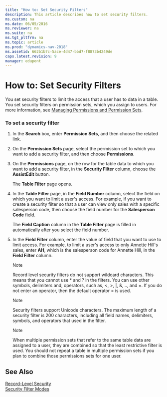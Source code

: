```yaml
---
title: "How to: Set Security Filters"
description: This article describes how to set security filters. 
ms.custom: na
ms.date: 06/05/2016
ms.reviewer: na
ms.suite: na
ms.tgt_pltfrm: na
ms.topic: article
ms.prod: "dynamics-nav-2018"
ms.assetid: 662b1b7c-5ace-4d47-bbd7-f8873b4249de
caps.latest.revision: 9
manager: edupont
---
```

# How to: Set Security Filters
You set security filters to limit the access that a user has to data in a table. You set security filters on permission sets, which you assign to users. For more information, see [Managing Permissions and Permission Sets](Managing-Permissions-and-Permission-Sets.md).  
  
### To set a security filter  
  
1.  In the **Search** box, enter **Permission Sets**, and then choose the related link.  
  
2.  On the **Permission Sets** page, select the permission set to which you want to add a security filter, and then choose **Permissions**.  
  
3.  On the **Permissions** page, on the row for the table data to which you want to add a security filter, in the **Security Filter** column, choose the **AssistEdit** button.  
  
     The **Table Filter** page opens.  
  
4.  In the **Table Filter** page, in the **Field Number** column, select the field on which you want to limit a user's access. For example, if you want to create a security filter so that a user can view only sales with a specific salesperson code, then choose the field number for the **Salesperson Code** field.  
  
     The **Field Caption** column in the **Table Filter** page is filled in automatically after you select the field number.  
  
5.  In the **Field Filter** column, enter the value of field that you want to use to limit access. For example, to limit a user's access to only Annette Hill's sales, enter **AH**, which is the salesperson code for Annette Hill, in the **Field Filter** column.  
  
    > [!NOTE]  
    >  Record level security filters do not support wildcard characters. This means that you cannot use \* and ? in the filters. You can use other symbols, delimiters and, operators, such as, \<, >, &#124;, &, .., and =. If you do not enter an operator, then the default operator = is used.  
  
    > [!NOTE]  
    >  Security filters support Unicode characters. The maximum length of a security filter is 200 characters, including all field names, delimiters, symbols, and operators that used in the filter.  
  
    > [!NOTE]  
    >  When multiple permission sets that refer to the same table data are assigned to a user, they are combined so that the least restrictive filter is used. You should not repeat a table in multiple permission sets if you plan to combine those permissions sets for one user.  
  
## See Also  
 [Record-Level Security](Record-Level-Security.md)   
 [Security Filter Modes](Security-Filter-Modes.md)